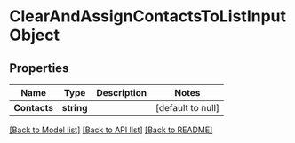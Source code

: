 # ClearAndAssignContactsToListInputObject

## Properties
Name | Type | Description | Notes
------------ | ------------- | ------------- | -------------
**Contacts** | **string** |  | [default to null]

[[Back to Model list]](../README.md#documentation-for-models) [[Back to API list]](../README.md#documentation-for-api-endpoints) [[Back to README]](../README.md)


